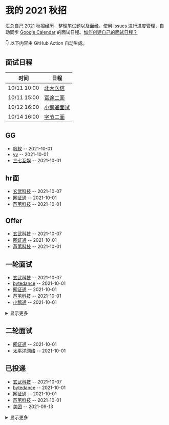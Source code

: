 
# 我的 2021 秋招 

汇总自己 2021 秋招经历，整理笔试题以及面经，使用 [Issues](https://github.com/sang-Mu/interview-schedule/issues) 进行进度管理，自动同步 [Google Calendar](https://calendar.google.com/) 的面试日程。[如何创建自己的面试日程？](https://github.com/Mayandev/interview-2021/issues/19)


👇 以下内容由 GitHub Action 自动生成。

## 面试日程

| 时间          | 日程                                                                                                                            |
| ----------- | ----------------------------------------------------------------------------------------------------------------------------- |
| 10/11 10:00 | [北大医信](https://www.google.com/calendar/event?eid=NWJwbmdqNXJ0cmZvdDZ1dnAwNzY4a2NqdWogam5udDlqNWFkbG84ajE3aHVoNWNiYmFvN2NAZw)  |
| 10/11 15:00 | [富途二面](https://www.google.com/calendar/event?eid=N28zNTNrZGxvbDNjaWd1NzRsdDBzcGdha3Egam5udDlqNWFkbG84ajE3aHVoNWNiYmFvN2NAZw)  |
| 10/12 16:00 | [小鹅通面试](https://www.google.com/calendar/event?eid=MGxtdmp0ZGZwNjRlajZkNnJkbzltNTNiczkgam5udDlqNWFkbG84ajE3aHVoNWNiYmFvN2NAZw) |
| 10/14 16:00 | [字节二面](https://www.google.com/calendar/event?eid=MW5nY2U3N3A5M3JhYzJtZWg1bHRkcXNrNGYgam5udDlqNWFkbG84ajE3aHVoNWNiYmFvN2NAZw)  |

## GG
- [帆软](https://github.com/sang-Mu/interview-schedule/issues/20) -- 2021-10-01
- [yy](https://github.com/sang-Mu/interview-schedule/issues/16) -- 2021-10-01
- [三七互娱](https://github.com/sang-Mu/interview-schedule/issues/13) -- 2021-10-01
## hr面
- [玄武科技](https://github.com/sang-Mu/interview-schedule/issues/30) -- 2021-10-07
- [网证通](https://github.com/sang-Mu/interview-schedule/issues/27) -- 2021-10-01
- [芦苇科技](https://github.com/sang-Mu/interview-schedule/issues/26) -- 2021-10-01
## Offer
- [玄武科技](https://github.com/sang-Mu/interview-schedule/issues/30) -- 2021-10-07
- [网证通](https://github.com/sang-Mu/interview-schedule/issues/27) -- 2021-10-01
- [芦苇科技](https://github.com/sang-Mu/interview-schedule/issues/26) -- 2021-10-01
## 一轮面试
- [玄武科技](https://github.com/sang-Mu/interview-schedule/issues/30) -- 2021-10-07
- [bytedance](https://github.com/sang-Mu/interview-schedule/issues/29) -- 2021-10-01
- [网证通](https://github.com/sang-Mu/interview-schedule/issues/27) -- 2021-10-01
- [芦苇科技](https://github.com/sang-Mu/interview-schedule/issues/26) -- 2021-10-01
- [小鹅通](https://github.com/sang-Mu/interview-schedule/issues/18) -- 2021-10-01
<details><summary>显示更多</summary>

- [yy](https://github.com/sang-Mu/interview-schedule/issues/16) -- 2021-10-01
- [太平洋网络](https://github.com/sang-Mu/interview-schedule/issues/14) -- 2021-10-01
</details>

## 二轮面试
- [网证通](https://github.com/sang-Mu/interview-schedule/issues/27) -- 2021-10-01
- [太平洋网络](https://github.com/sang-Mu/interview-schedule/issues/14) -- 2021-10-01
## 已投递
- [玄武科技](https://github.com/sang-Mu/interview-schedule/issues/30) -- 2021-10-07
- [bytedance](https://github.com/sang-Mu/interview-schedule/issues/29) -- 2021-10-01
- [网证通](https://github.com/sang-Mu/interview-schedule/issues/27) -- 2021-10-01
- [芦苇科技](https://github.com/sang-Mu/interview-schedule/issues/26) -- 2021-10-01
- [美团](https://github.com/sang-Mu/interview-schedule/issues/25) -- 2021-09-13
<details><summary>显示更多</summary>

- [同花顺](https://github.com/sang-Mu/interview-schedule/issues/24) -- 2021-09-13
- [莉莉丝游戏](https://github.com/sang-Mu/interview-schedule/issues/22) -- 2021-09-12
- [汇量科技](https://github.com/sang-Mu/interview-schedule/issues/21) -- 2021-09-12
- [帆软](https://github.com/sang-Mu/interview-schedule/issues/20) -- 2021-10-01
- [快手](https://github.com/sang-Mu/interview-schedule/issues/19) -- 2021-09-12
- [小鹅通](https://github.com/sang-Mu/interview-schedule/issues/18) -- 2021-10-01
- [虎牙](https://github.com/sang-Mu/interview-schedule/issues/17) -- 2021-10-01
- [yy](https://github.com/sang-Mu/interview-schedule/issues/16) -- 2021-10-01
- [趣拿](https://github.com/sang-Mu/interview-schedule/issues/15) -- 2021-09-11
- [太平洋网络](https://github.com/sang-Mu/interview-schedule/issues/14) -- 2021-10-01
</details>

